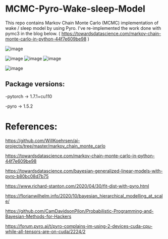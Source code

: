 # MCMC-Pyro-Wake-sleep-Model
 This repo contains Markov Chain Monte Carlo (MCMC) implementation of wake / sleep model by using Pyro. I've re-implemented the work done with pymc3 in the blog below. 
 ( https://towardsdatascience.com/markov-chain-monte-carlo-in-python-44f7e609be98 )
 
![image](https://user-images.githubusercontent.com/29160749/138592169-c99298fd-3f4f-415c-af31-8a6a924077dc.png)

![image](https://user-images.githubusercontent.com/29160749/138588264-69c1b9db-227d-4bb2-b571-20ac758a7185.png)
![image](https://user-images.githubusercontent.com/29160749/138588296-2c638d99-8e1b-4f24-999b-2b340219fd6e.png)
![image](https://user-images.githubusercontent.com/29160749/138588277-343aee60-a279-4a20-8e6f-011c6919a71f.png)

![image](https://user-images.githubusercontent.com/29160749/138590896-5950180d-532a-4d0c-bf17-5b5b3ac03c29.png)

## Package versions:
-pytorch -> 1.7.1+cu110

-pyro -> 1.5.2

# References:
 
https://github.com/WillKoehrsen/ai-projects/tree/master/markov_chain_monte_carlo


https://towardsdatascience.com/markov-chain-monte-carlo-in-python-44f7e609be98


https://towardsdatascience.com/bayesian-generalized-linear-models-with-pyro-b80bc08d7b75


https://www.richard-stanton.com/2020/04/30/fit-dist-with-pyro.html


https://florianwilhelm.info/2020/10/bayesian_hierarchical_modelling_at_scale/


https://github.com/CamDavidsonPilon/Probabilistic-Programming-and-Bayesian-Methods-for-Hackers


https://forum.pyro.ai/t/pyro-complains-im-using-2-devices-cuda-cpu-while-all-tensors-are-on-cuda/2224/2
